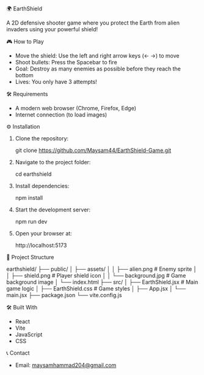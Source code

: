 
🌍 EarthShield

A 2D defensive shooter game where you protect the Earth from alien invaders using your powerful shield!

🎮 How to Play

- Move the shield: Use the left and right arrow keys (← →) to move
- Shoot bullets: Press the Spacebar to fire
- Goal: Destroy as many enemies as possible before they reach the bottom
- Lives: You only have 3 attempts!

🛠️ Requirements

- A modern web browser (Chrome, Firefox, Edge)
- Internet connection (to load images)

⚙️ Installation

1. Clone the repository:
   
   git clone https://github.com/Maysam44/EarthShield-Game.git
   
2. Navigate to the project folder:
   
   cd earthshield
   
3. Install dependencies:
   
   npm install
   
4. Start the development server:
   
   npm run dev
   
5. Open your browser at:
   
   http://localhost:5173
   

📂 Project Structure

earthshield/
├── public/
│   ├── assets/
│   │   ├── alien.png        # Enemy sprite
│   │   ├── shield.png       # Player shield icon
│   │   └── background.jpg   # Game background image
│   └── index.html
├── src/
│   ├── EarthShield.jsx      # Main game logic
│   ├── EarthShield.css      # Game styles
│   ├── App.jsx
│   └── main.jsx
├── package.json
└── vite.config.js


🛠️ Built With

- React
- Vite
- JavaScript
- CSS

📞 Contact

- Email: maysamhammad204@gmail.com 
